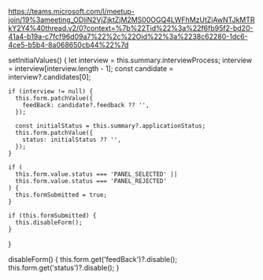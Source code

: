 https://teams.microsoft.com/l/meetup-join/19%3ameeting_ODliN2VjZjktZjM2MS00OGQ4LWFhMzUtZjAwNTJkMTRkY2Y4%40thread.v2/0?context=%7b%22Tid%22%3a%22f6fb95f2-bd20-41a4-b19a-c7fcf96d09a7%22%2c%22Oid%22%3a%2238c62280-1dc6-4ce5-b5b4-8a068650cb44%22%7d

 setInitialValues() {
    let interview = this.summary.interviewProcess;
    interview = interview[interview.length - 1];
    const candidate = interview?.candidates[0];

    if (interview != null) {
      this.form.patchValue({
        feedBack: candidate?.feedback ?? '',
      });

      const initialStatus = this.summary?.applicationStatus;
      this.form.patchValue({
        status: initialStatus ?? '',
      });
    }

    if (
      this.form.value.status === 'PANEL_SELECTED' ||
      this.form.value.status === 'PANEL_REJECTED'
    ) {
      this.formSubmitted = true;
    }

    if (this.formSubmitted) {
      this.disableForm();
    }
  }

  disableForm() {
    this.form.get('feedBack')?.disable();
    this.form.get('status')?.disable();
  }
